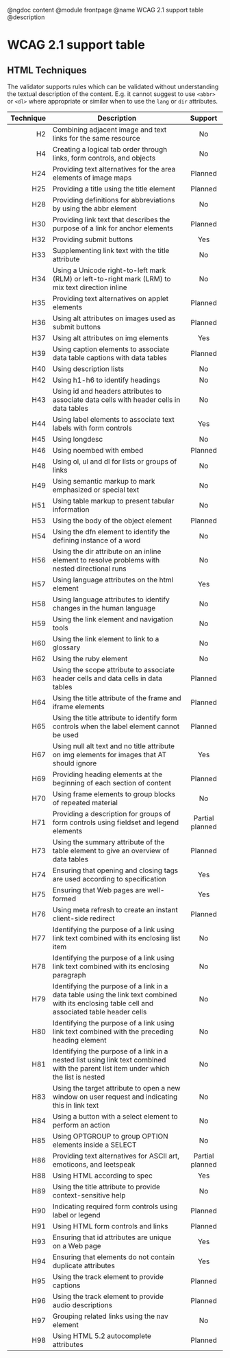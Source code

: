 @ngdoc content
@module frontpage
@name WCAG 2.1 support table
@description

# WCAG 2.1 support table

## HTML Techniques

The validator supports rules which can be validated without understanding the
textual description of the content. E.g. it cannot suggest to use `<abbr>` or
`<dl>` where appropriate or similar when to use the `lang` or `dir` attributes.

<div class="markdown-table table-striped table-hover support-table"></div>

| Technique | Description                                                                                                                                    |                       Support                        |
| --------: | ---------------------------------------------------------------------------------------------------------------------------------------------- | :--------------------------------------------------: |
|        H2 | Combining adjacent image and text links for the same resource                                                                                  |          <span class="support-no">No</span>          |
|        H4 | Creating a logical tab order through links, form controls, and objects                                                                         |          <span class="support-no">No</span>          |
|       H24 | Providing text alternatives for the area elements of image maps                                                                                |     <span class="support-planned">Planned</span>     |
|       H25 | Providing a title using the title element                                                                                                      |     <span class="support-planned">Planned</span>     |
|       H28 | Providing definitions for abbreviations by using the abbr element                                                                              |          <span class="support-no">No</span>          |
|       H30 | Providing link text that describes the purpose of a link for anchor elements                                                                   |     <span class="support-planned">Planned</span>     |
|       H32 | Providing submit buttons                                                                                                                       |         <span class="support-yes">Yes</span>         |
|       H33 | Supplementing link text with the title attribute                                                                                               |          <span class="support-no">No</span>          |
|       H34 | Using a Unicode right-to-left mark (RLM) or left-to-right mark (LRM) to mix text direction inline                                              |          <span class="support-no">No</span>          |
|       H35 | Providing text alternatives on applet elements                                                                                                 |     <span class="support-planned">Planned</span>     |
|       H36 | Using alt attributes on images used as submit buttons                                                                                          |     <span class="support-planned">Planned</span>     |
|       H37 | Using alt attributes on img elements                                                                                                           |         <span class="support-yes">Yes</span>         |
|       H39 | Using caption elements to associate data table captions with data tables                                                                       |     <span class="support-planned">Planned</span>     |
|       H40 | Using description lists                                                                                                                        |          <span class="support-no">No</span>          |
|       H42 | Using h1-h6 to identify headings                                                                                                               |          <span class="support-no">No</span>          |
|       H43 | Using id and headers attributes to associate data cells with header cells in data tables                                                       |          <span class="support-no">No</span>          |
|       H44 | Using label elements to associate text labels with form controls                                                                               |         <span class="support-yes">Yes</span>         |
|       H45 | Using longdesc                                                                                                                                 |          <span class="support-no">No</span>          |
|       H46 | Using noembed with embed                                                                                                                       |     <span class="support-planned">Planned</span>     |
|       H48 | Using ol, ul and dl for lists or groups of links                                                                                               |          <span class="support-no">No</span>          |
|       H49 | Using semantic markup to mark emphasized or special text                                                                                       |          <span class="support-no">No</span>          |
|       H51 | Using table markup to present tabular information                                                                                              |          <span class="support-no">No</span>          |
|       H53 | Using the body of the object element                                                                                                           |     <span class="support-planned">Planned</span>     |
|       H54 | Using the dfn element to identify the defining instance of a word                                                                              |          <span class="support-no">No</span>          |
|       H56 | Using the dir attribute on an inline element to resolve problems with nested directional runs                                                  |          <span class="support-no">No</span>          |
|       H57 | Using language attributes on the html element                                                                                                  |         <span class="support-yes">Yes</span>         |
|       H58 | Using language attributes to identify changes in the human language                                                                            |          <span class="support-no">No</span>          |
|       H59 | Using the link element and navigation tools                                                                                                    |          <span class="support-no">No</span>          |
|       H60 | Using the link element to link to a glossary                                                                                                   |          <span class="support-no">No</span>          |
|       H62 | Using the ruby element                                                                                                                         |          <span class="support-no">No</span>          |
|       H63 | Using the scope attribute to associate header cells and data cells in data tables                                                              |     <span class="support-planned">Planned</span>     |
|       H64 | Using the title attribute of the frame and iframe elements                                                                                     |     <span class="support-planned">Planned</span>     |
|       H65 | Using the title attribute to identify form controls when the label element cannot be used                                                      |     <span class="support-planned">Planned</span>     |
|       H67 | Using null alt text and no title attribute on img elements for images that AT should ignore                                                    |         <span class="support-yes">Yes</span>         |
|       H69 | Providing heading elements at the beginning of each section of content                                                                         |     <span class="support-planned">Planned</span>     |
|       H70 | Using frame elements to group blocks of repeated material                                                                                      |          <span class="support-no">No</span>          |
|       H71 | Providing a description for groups of form controls using fieldset and legend elements                                                         | <span class="support-planned">Partial planned</span> |
|       H73 | Using the summary attribute of the table element to give an overview of data tables                                                            |     <span class="support-planned">Planned</span>     |
|       H74 | Ensuring that opening and closing tags are used according to specification                                                                     |         <span class="support-yes">Yes</span>         |
|       H75 | Ensuring that Web pages are well-formed                                                                                                        |         <span class="support-yes">Yes</span>         |
|       H76 | Using meta refresh to create an instant client-side redirect                                                                                   |     <span class="support-planned">Planned</span>     |
|       H77 | Identifying the purpose of a link using link text combined with its enclosing list item                                                        |          <span class="support-no">No</span>          |
|       H78 | Identifying the purpose of a link using link text combined with its enclosing paragraph                                                        |          <span class="support-no">No</span>          |
|       H79 | Identifying the purpose of a link in a data table using the link text combined with its enclosing table cell and associated table header cells |          <span class="support-no">No</span>          |
|       H80 | Identifying the purpose of a link using link text combined with the preceding heading element                                                  |          <span class="support-no">No</span>          |
|       H81 | Identifying the purpose of a link in a nested list using link text combined with the parent list item under which the list is nested           |          <span class="support-no">No</span>          |
|       H83 | Using the target attribute to open a new window on user request and indicating this in link text                                               |          <span class="support-no">No</span>          |
|       H84 | Using a button with a select element to perform an action                                                                                      |          <span class="support-no">No</span>          |
|       H85 | Using OPTGROUP to group OPTION elements inside a SELECT                                                                                        |          <span class="support-no">No</span>          |
|       H86 | Providing text alternatives for ASCII art, emoticons, and leetspeak                                                                            | <span class="support-planned">Partial planned</span> |
|       H88 | Using HTML according to spec                                                                                                                   |         <span class="support-yes">Yes</span>         |
|       H89 | Using the title attribute to provide context-sensitive help                                                                                    |          <span class="support-no">No</span>          |
|       H90 | Indicating required form controls using label or legend                                                                                        |     <span class="support-planned">Planned</span>     |
|       H91 | Using HTML form controls and links                                                                                                             |     <span class="support-planned">Planned</span>     |
|       H93 | Ensuring that id attributes are unique on a Web page                                                                                           |         <span class="support-yes">Yes</span>         |
|       H94 | Ensuring that elements do not contain duplicate attributes                                                                                     |         <span class="support-yes">Yes</span>         |
|       H95 | Using the track element to provide captions                                                                                                    |     <span class="support-planned">Planned</span>     |
|       H96 | Using the track element to provide audio descriptions                                                                                          |     <span class="support-planned">Planned</span>     |
|       H97 | Grouping related links using the nav element                                                                                                   |          <span class="support-no">No</span>          |
|       H98 | Using HTML 5.2 autocomplete attributes                                                                                                         |     <span class="support-planned">Planned</span>     |
